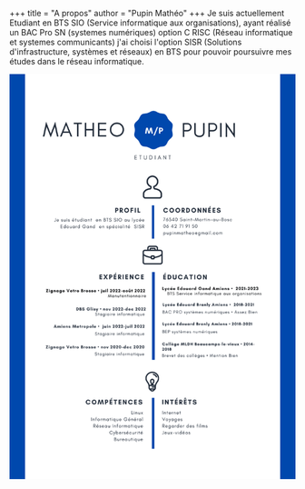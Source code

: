 +++
title = "A propos"
author = "Pupin Mathéo"
+++
Je suis actuellement Etudiant en BTS SIO (Service informatique aux organisations), ayant réalisé un BAC Pro SN (systemes numériques) option C RISC (Réseau informatique et systemes communicants) j'ai choisi l'option SISR (Solutions d'infrastructure, systèmes et réseaux) en BTS pour pouvoir poursuivre mes études dans le réseau informatique.

![](/content/images/pupincv.png)
